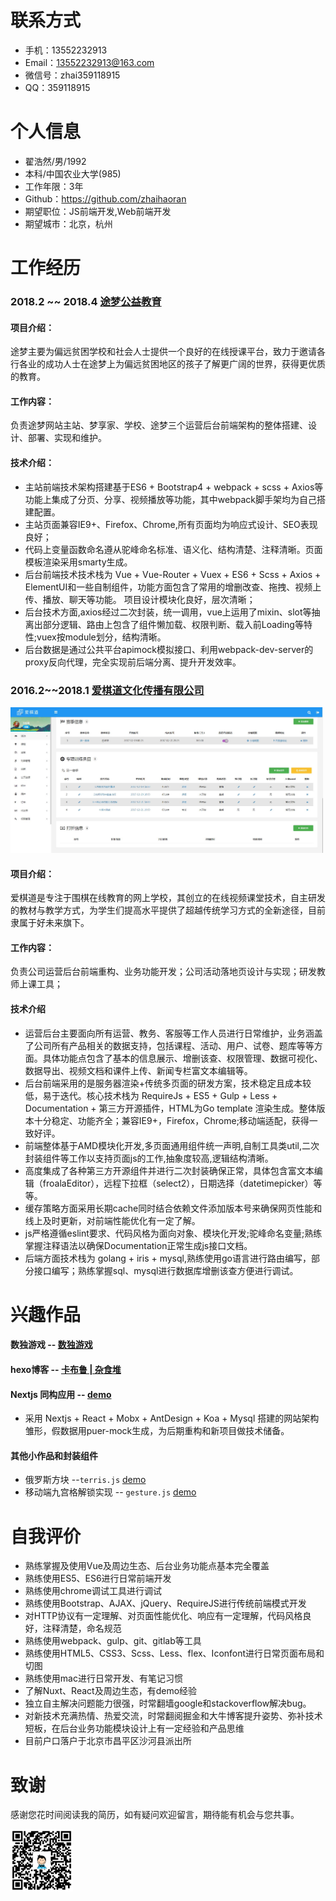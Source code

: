 # 联系方式

- 手机：13552232913
- Email：13552232913@163.com
- 微信号：zhai359118915
- QQ：359118915

# 个人信息

 - 翟浩然/男/1992
 - 本科/中国农业大学(985)
 - 工作年限：3年
 - Github：https://github.com/zhaihaoran
 - 期望职位：JS前端开发,Web前端开发
 - 期望城市：北京，杭州

# 工作经历

### 2018.2 ~~ 2018.4 [途梦公益教育](#)

#### 项目介绍：

途梦主要为偏远贫困学校和社会人士提供一个良好的在线授课平台，致力于邀请各行各业的成功人士在途梦上为偏远贫困地区的孩子了解更广阔的世界，获得更优质的教育。

#### 工作内容：

负责途梦网站主站、梦享家、学校、途梦三个运营后台前端架构的整体搭建、设计、部署、实现和维护。

#### 技术介绍：

- 主站前端技术架构搭建基于ES6 + Bootstrap4 + webpack + scss + Axios等功能上集成了分页、分享、视频播放等功能，其中webpack脚手架均为自己搭建配置。
- 主站页面兼容IE9+、Firefox、Chrome,所有页面均为响应式设计、SEO表现良好；
- 代码上变量函数命名遵从驼峰命名标准、语义化、结构清楚、注释清晰。页面模板渲染采用smarty生成。
- 后台前端技术技术栈为 Vue + Vue-Router + Vuex + ES6 + Scss + Axios + ElementUI和一些自制组件，功能方面包含了常用的增删改查、拖拽、视频上传、播放、聊天等功能。 项目设计模块化良好，层次清晰；
- 后台技术方面,axios经过二次封装，统一调用，vue上运用了mixin、slot等抽离出部分逻辑、路由上包含了组件懒加载、权限判断、载入前Loading等特性;vuex按module划分，结构清晰。
- 后台数据是通过公共平台apimock模拟接口、利用webpack-dev-server的proxy反向代理，完全实现前后端分离、提升开发效率。

### 2016.2~~2018.1 [爱棋道文化传播有限公司](http://www.iqidao.com) 

<img src="docs/image/admin-2.jpg" width="500">

#### 项目介绍： 

爱棋道是专注于围棋在线教育的网上学校，其创立的在线视频课堂技术，自主研发的教材与教学方式，为学生们提高水平提供了超越传统学习方式的全新途径，目前隶属于好未来旗下。

#### 工作内容： 

负责公司运营后台前端重构、业务功能开发；公司活动落地页设计与实现；研发教师上课工具；

#### 技术介绍

* 运营后台主要面向所有运营、教务、客服等工作人员进行日常维护，业务涵盖了公司所有产品相关的数据支持，包括课程、活动、用户、试卷、题库等等方面。具体功能点包含了基本的信息展示、增删该查、权限管理、数据可视化、数据导出、视频文档和课件上传、新闻专栏富文本编辑等。
* 后台前端采用的是服务器渲染+传统多页面的研发方案，技术稳定且成本较低，易于迭代。核心技术栈为 RequireJs + ES5 + Gulp + Less + Documentation + 第三方开源插件，HTML为Go template 渲染生成。整体版本十分稳定、功能齐全；兼容IE9+，Firefox，Chrome;移动端适配，获得一致好评。
* 前端整体基于AMD模块化开发,多页面通用组件统一声明,自制工具类util,二次封装组件等工作以支持页面js的工作,抽象度较高,逻辑结构清晰。
* 高度集成了各种第三方开源组件并进行二次封装确保正常，具体包含富文本编辑（froalaEditor），远程下拉框（select2），日期选择（datetimepicker）等等。
* 缓存策略方面采用长期cache同时结合依赖文件添加版本号来确保网页性能和线上及时更新，对前端性能优化有一定了解。
* js严格遵循eslint要求、代码风格为面向对象、模块化开发;驼峰命名变量;熟练掌握注释语法以确保Documentation正常生成js接口文档。
* 后端方面技术栈为 golang + iris + mysql,熟练使用go语言进行路由编写，部分接口编写；熟练掌握sql、mysql进行数据库增删该查方便进行调试。


# 兴趣作品 

#### 数独游戏  -- [数独游戏](https://zhaihaoran.github.io/resume/)

#### hexo博客  -- [卡布鲁 | 杂食堆](https://zhaihaoran.github.io/)

#### Nextjs 同构应用 -- [ demo ](https://github.com/zhaihaoran/next-admin-demo)

* 采用 Nextjs + React + Mobx + AntDesign + Koa + Mysql 搭建的网站架构雏形，假数据用puer-mock生成，为后期重构和新项目做技术储备。

#### 其他小作品和封装组件

* 俄罗斯方块 --`terris.js` [demo](https://zhaihaoran.github.io/resume/terris.html)
* 移动端九宫格解锁实现 -- `gesture.js` [demo](https://zhaihaoran.github.io/resume/unlock.html)


# 自我评价

 - 熟练掌握及使用Vue及周边生态、后台业务功能点基本完全覆盖
 - 熟练使用ES5、ES6进行日常前端开发
 - 熟练使用chrome调试工具进行调试
 - 熟练使用Bootstrap、AJAX、jQuery、RequireJS进行传统前端模式开发
 - 对HTTP协议有一定理解、对页面性能优化、响应有一定理解，代码风格良好，注释清楚，命名规范
 - 熟练使用webpack、gulp、git、gitlab等工具
 - 熟练使用HTML5、CSS3、Scss、Less、flex、Iconfont进行日常页面布局和切图
 - 熟练使用mac进行日常开发、有笔记习惯
 - 了解Nuxt、React及周边生态，有demo经验
 - 独立自主解决问题能力很强，时常翻墙google和stackoverflow解决bug。
 - 对新技术充满热情、热爱交流，时常翻阅掘金和大牛博客提升姿势、弥补技术短板，在后台业务功能模块设计上有一定经验和产品思维
 - 目前户口落户于北京市昌平区沙河县派出所 

# 致谢

感谢您花时间阅读我的简历，如有疑问欢迎留言，期待能有机会与您共事。

<img src="docs/image/qrcode.png" width="100">

